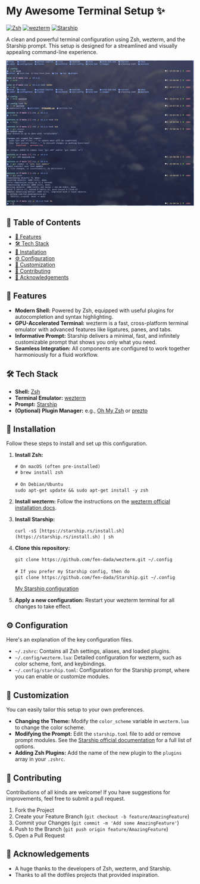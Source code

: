 # My Awesome Terminal Setup ✨

[![Zsh](https://img.shields.io/badge/Shell-Zsh-blue)](https://www.zsh.org/)
[![wezterm](https://img.shields.io/badge/Terminal-wezterm-purple)](https://wezterm.org/)
[![Starship](https://img.shields.io/badge/Prompt-Starship-red)](https://starship.rs/)

A clean and powerful terminal configuration using Zsh, wezterm, and the Starship prompt. This setup is designed for a streamlined and visually appealing command-line experience.

![My wezterm screenshot](./pictures/wezterm-1.png)

## 📖 Table of Contents

* [🌟 Features](#-features)
* [🛠️ Tech Stack](#️-tech-stack)
* [🚀 Installation](#-installation)
* [⚙️ Configuration](#️-configuration)
* [🎨 Customization](#-customization)
* [🤝 Contributing](#-contributing)
* [🙏 Acknowledgements](#-acknowledgements)

## 🌟 Features

* **Modern Shell:** Powered by Zsh, equipped with useful plugins for autocompletion and syntax highlighting.
* **GPU-Accelerated Terminal:** wezterm is a fast, cross-platform terminal emulator with advanced features like ligatures, panes, and tabs.
* **Informative Prompt:** Starship delivers a minimal, fast, and infinitely customizable prompt that shows you only what you need.
* **Seamless Integration:** All components are configured to work together harmoniously for a fluid workflow.

## 🛠️ Tech Stack

* **Shell:** [Zsh](https://www.zsh.org/)
* **Terminal Emulator:** [wezterm](https://wezterm.org/)
* **Prompt:** [Starship](https://starship.rs/)
* **(Optional) Plugin Manager:** e.g., [Oh My Zsh](https://ohmyz.sh/) or [prezto](https://github.com/sorin-ionescu/prezto)

## 🚀 Installation

Follow these steps to install and set up this configuration.

1.  **Install Zsh:**
    ```shell
    # On macOS (often pre-installed)
    # brew install zsh

    # On Debian/Ubuntu
    sudo apt-get update && sudo apt-get install -y zsh
    ```

2.  **Install wezterm:**
    Follow the instructions on the [wezterm official installation docs](https://wezterm.org/docs/installation.html).

3.  **Install Starship:**
    ```shell
    curl -sS [https://starship.rs/install.sh](https://starship.rs/install.sh) | sh
    ```

4.  **Clone this repository:**
    ```shell
    git clone https://github.com/fen-dada/wezterm.git ~/.config

    # If you prefer my Starship config, then do
    git clone https://github.com/fen-dada/Starship.git ~/.config
    ```
    [My Starship configuration]()

5.  **Apply a new configuration:**
    Restart your wezterm terminal for all changes to take effect.

## ⚙️ Configuration

Here's an explanation of the key configuration files.

* `~/.zshrc`: Contains all Zsh settings, aliases, and loaded plugins.
* `~/.config/wezterm.lua`: Detailed configuration for wezterm, such as color scheme, font, and keybindings.
* `~/.config/starship.toml`: Configuration for the Starship prompt, where you can enable or customize modules.

## 🎨 Customization

You can easily tailor this setup to your own preferences.

* **Changing the Theme:** Modify the `color_scheme` variable in `wezterm.lua` to change the color scheme.
* **Modifying the Prompt:** Edit the `starship.toml` file to add or remove prompt modules. See the [Starship official documentation](https://starship.rs/config/) for a full list of options.
* **Adding Zsh Plugins:** Add the name of the new plugin to the `plugins` array in your `.zshrc`.

## 🤝 Contributing

Contributions of all kinds are welcome! If you have suggestions for improvements, feel free to submit a pull request.

1.  Fork the Project
2.  Create your Feature Branch (`git checkout -b feature/AmazingFeature`)
3.  Commit your Changes (`git commit -m 'Add some AmazingFeature'`)
4.  Push to the Branch (`git push origin feature/AmazingFeature`)
5.  Open a Pull Request


## 🙏 Acknowledgements

* A huge thanks to the developers of Zsh, wezterm, and Starship.
* Thanks to all the dotfiles projects that provided inspiration.

